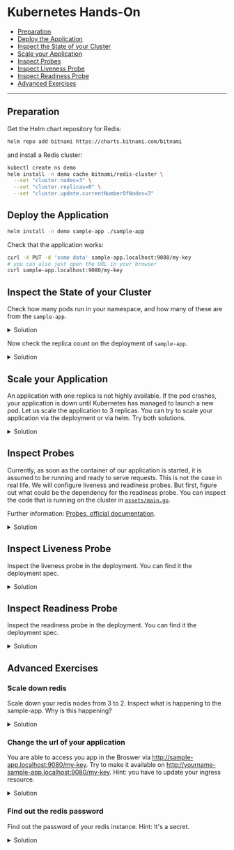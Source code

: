 # Kubernetes Hands-On

* [Preparation](#preparation)
* [Deploy the Application](#deploy-the-application)
* [Inspect the State of your Cluster](#inspect-the-state-of-your-cluster)
* [Scale your Application](#scale-your-application)
* [Inspect Probes](#inspect-probes)
* [Inspect Liveness Probe](#inspect-liveness-probe)
* [Inspect Readiness Probe](#inspect-readiness-probe)
* [Advanced Exercises](#advanced-exercises)

---
## Preparation

Get the Helm chart repository for Redis:

```bash
helm repo add bitnami https://charts.bitnami.com/bitnami
```

and install a Redis cluster:

```bash
kubectl create ns demo
helm install -n demo cache bitnami/redis-cluster \
  --set "cluster.nodes=3" \
  --set "cluster.replicas=0" \
  --set "cluster.update.currentNumberOfNodes=3"
```

## Deploy the Application

```bash
helm install -n demo sample-app ./sample-app
```

Check that the application works:

```bash
curl -X PUT -d 'some data' sample-app.localhost:9080/my-key
# you can also just open the URL in your browser
curl sample-app.localhost:9080/my-key
```

## Inspect the State of your Cluster

Check how many pods run in your namespace, and how many of these are from the `sample-app`.

<details>
  <summary>Solution</summary>

Get the pods in the namespace:

```
$ kubectl get pods -n demo
NAME                          READY   STATUS        RESTARTS   AGE
cache-redis-cluster-1         1/1     Running       2          3d
cache-redis-cluster-0         1/1     Running       2          3d
sample-app-6474fffc85-fbfg8   1/1     Running       1          2d9h
cache-redis-cluster-2         1/1     Running       1          2d9h
sample-app-6474fffc85-p552d   0/1     Terminating   1          2d9h
```

There are 3 pods for Redis, and only one for `sample-app`.

</details>

Now check the replica count on the deployment of `sample-app`.

<details>
  <summary>Solution</summary>

We get the deployment names:

```
$ kubectl get deployments -n demo 
NAME         READY   UP-TO-DATE   AVAILABLE   AGE
sample-app   1/1     1            1           3d
```

Then we can describe the deployment:

```
$ kubectl describe deployment sample-app -n demo
Name:                   sample-app
Namespace:              user-0
CreationTimestamp:      Sun, 26 Sep 2021 13:32:56 +0200
Labels:                 app.kubernetes.io/managed-by=Helm
Annotations:            deployment.kubernetes.io/revision: 1
                        meta.helm.sh/release-name: sample-app
                        meta.helm.sh/release-namespace: user-0
Selector:               app.kubernetes.io/instance=sample-app,app.kubernetes.io/name=sample-app
Replicas:               1 desired | 1 updated | 1 total | 1 available | 0 unavailable
StrategyType:           RollingUpdate
MinReadySeconds:        0
RollingUpdateStrategy:  25% max unavailable, 25% max surge
Pod Template:
  Labels:  app.kubernetes.io/instance=sample-app
           app.kubernetes.io/name=sample-app
  Containers:
   sample-app:
    Image:      f4z3r/sample-app:0.1.0
    Port:       8080/TCP
    Host Port:  0/TCP
    Limits:
      cpu:     200m
      memory:  256Mi
    Requests:
      cpu:     100m
      memory:  128Mi
    Environment:
      REDIS_PW:        <set to the key 'redis-password' in secret 'cache-redis-cluster'>  Optional: false
      REDIS_BASE_URL:  cache-redis-cluster
    Mounts:            <none>
  Volumes:             <none>
Conditions:
  Type           Status  Reason
  ----           ------  ------
  Available      True    MinimumReplicasAvailable
  Progressing    True    NewReplicaSetAvailable
OldReplicaSets:  <none>
NewReplicaSet:   sample-app-5795dc79d8 (1/1 replicas created)
Events:
  Type    Reason             Age   From                   Message
  ----    ------             ----  ----                   -------
  Normal  ScalingReplicaSet  20m   deployment-controller  Scaled up replica set sample-app-5795dc79d8 to 1
```

We can see under `replicas` that we have a single desired replica, and that one is available.

</details>

## Scale your Application

An application with one replica is not highly available. If the pod crashes, your application is down until Kubernetes has managed to launch a new pod. Let us scale the application to 3 replicas.
You can try to scale your application via the deployment or via helm. Try both solutions.

<details>
  <summary>Solution</summary>

A) Using the `scale` command:

```
$ kubectl scale deployment sample-app --replicas=3 -n demo
deployment.apps/sample-app scaled
```

B) Using the `helm` command:

Get a list of helm releases
```
$ helm list -n demo
NAME      	NAMESPACE	REVISION	UPDATED                                 	STATUS  	CHART              	APP VERSION
cache     	demo     	1       	2021-10-17 23:40:23.099179648 +0200 CEST	deployed	redis-cluster-6.3.8	6.2.5      
sample-app	demo     	1       	2021-10-17 23:41:31.473573563 +0200 CEST	deployed	sample-app-0.1.0   	0.1.0 
```
Get the possible values for your chart
```
$ helm get values sample-app --all -n demo

COMPUTED VALUES:
image:
  pullPolicy: IfNotPresent
  repository: f4z3r/sample-app
  tag: 0.1.0
redis_release_name: cache
replicaCount: 1
```
Patch the helm release
```
$ cd sample app
$ helm upgrade sample-app . --reuse-values --set replicaCount=3 -n demo

Release "sample-app" has been upgraded. Happy Helming!
NAME: sample-app
LAST DEPLOYED: Thu Oct 21 00:54:35 2021
NAMESPACE: demo
STATUS: deployed
REVISION: 3
TEST SUITE: None
NOTES:
Your sample application was deployed.
```

Let us check the pods again:

```
$ kubectl get pods -n demo
NAME                          READY   STATUS    RESTARTS   AGE
cache-redis-cluster-1         1/1     Running   2          3d
cache-redis-cluster-0         1/1     Running   2          3d
sample-app-6474fffc85-fbfg8   1/1     Running   1          2d9h
cache-redis-cluster-2         1/1     Running   1          2d10h
sample-app-6474fffc85-2zxvc   1/1     Running   0          49s
sample-app-6474fffc85-swpml   1/1     Running   0          49s
```

We can see we 3 pods of the demo-app running now.

</details>

## Inspect Probes

Currently, as soon as the container of our application is started, it is assumed to be running and ready to serve requests. This is not the case in real life. We will configure liveness and readiness probes. But first, figure out what could be the dependency for the readiness probe. You can inspect
the code that is running on the cluster in [`assets/main.go`][main.go].

[main.go]: assets/main.go

Further information: [Probes, official documentation][probes].

[probes]: https://kubernetes.io/docs/tasks/configure-pod-container/configure-liveness-readiness-startup-probes/

<details>
  <summary>Solution</summary>

The readiness probe determines when the server can accept incoming requests, and process them. In the case of our application, we can see in the code that is uses Redis as a persistence layer. If it cannot contact Redis, it cannot serve requests, and should therefore not be marked as `Ready`. Specifically, we can see this in the readiness probe implementation of the application:

```go
http.HandleFunc("/readiness", func(w http.ResponseWriter, r *http.Request) {
    err := rdb.ForEachShard(ctx, func(ctx context.Context, shard *redis.Client) error {
        return shard.Ping(ctx).Err()
    })

    if err != nil {
       http.Error(w, "not ready yet!", 500) 
    } else {
        fmt.Fprint(w, "ready!\n")
    }
})
```

You can see here that if the application cannot contact each Redis shard (via a ping), it will return an error, marking it as "not ready". This makes sense as not being able to contact a shard implies it might not be able to serve a request.

</details>

## Inspect Liveness Probe

Inspect the liveness probe in the deployment. You can find it the deployment spec.

<details>
  <summary>Solution</summary>


```bash
kubectl get deployment sample-app -n demo
```

Under `spec.template.spec.containers[0]` you can find the following lines:

```yaml
livenessProbe:
  httpGet:
    path: /liveness
    port: 8080
  initialDelaySeconds: 1
  periodSeconds: 3
```
The endpoint for the probe is `/liveness` and the server runs on port `8080`. It will check every 3 seconds with an initialDelay of 1 second.

</details>

## Inspect Readiness Probe

Inspect the readiness probe in the deployment. You can find it the deployment spec.

<details>
  <summary>Solution</summary>

```bash
kubectl get deployment sample-app -n demo
```

Under `spec.template.spec.containers[0]` you can find the following lines:

```yaml
readinessProbe:
  httpGet:
    path: /readiness
    port: 8080
  initialDelaySeconds: 2
  periodSeconds: 3
```

The endpoint for the probe is `/readiness` and the server runs on port `8080`. It will check every 3 seconds with an initialDelay of 1 second.

</details>

## Advanced Exercises

### Scale down redis
Scale down your redis nodes from 3 to 2. Inspect what is happening to the sample-app. Why is this happening?
<details>
  <summary>Solution</summary>

```bash
$ kubectl scale statefulset cache-redis-cluster --replicas=2 -n demo
statefulset.apps/cache-redis-cluster scaled
```

```bash
$ kubectl get pods -n demo
NAME                        READY   STATUS    RESTARTS   AGE
cache-redis-cluster-1       1/1     Running   2          3d1h
cache-redis-cluster-0       1/1     Running   2          3d1h
sample-app-554796cf-wfsc4   0/1     Running   0          8m
sample-app-554796cf-vbrtj   0/1     Running   0          7m57s
sample-app-554796cf-gggqw   0/1     Running   0          7m19s
```

You can see here that if the application cannot contact each Redis shard (via a ping), it will return an error, marking it as “not ready”. This makes sense as not being able to contact a shard implies it might not be able to serve a request.

Let's fix it:
```
$ kubectl scale statefulset cache-redis-cluster --replicas=3 -n demo
statefulset.apps/cache-redis-cluster scaled
```

</details>

### Change the url of your application
You are able to access you app in the Broswer via http://sample-app.localhost:9080/my-key. Try to make it available on http://yourname-sample-app.localhost:9080/my-key. Hint: you have to update your ingress resource.

<details>
  <summary>Solution</summary>

```bash
$ kubectl get ingress -n demo
NAME         CLASS    HOSTS                  ADDRESS                                       PORTS   AGE
sample-app   <none>   sample-app.localhost   172.19.0.3,172.19.0.4,172.19.0.5,172.19.0.6   80      17m
```
Open the ingress in edit mode:
```bash
$ kubectl edit ingress sample-app -n demo
```

```yaml
apiVersion: networking.k8s.io/v1
kind: Ingress
metadata:
  annotations:
    meta.helm.sh/release-name: sample-app
    meta.helm.sh/release-namespace: demo
  creationTimestamp: "2021-10-20T23:12:21Z"
  generation: 3
  labels:
    app.kubernetes.io/instance: sample-app
    app.kubernetes.io/managed-by: Helm
    app.kubernetes.io/name: sample-app
    app.kubernetes.io/version: 0.1.0
    helm.sh/chart: sample-app-0.1.0
  name: sample-app
  namespace: demo
  resourceVersion: "30102"
  uid: bc3c8dff-48ab-4b46-a2ee-35321d4c94e3
spec:
  rules:
  - host: sample-app.localhost
    http:
      paths:
      - backend:
          service:
            name: sample-app
            port:
              number: 80
        path: /
        pathType: Prefix
status:
  loadBalancer:
    ingress:
    - ip: 172.19.0.3
    - ip: 172.19.0.4
    - ip: 172.19.0.5
    - ip: 172.19.0.6
```

Under `spec.rules.host` you will find the advertised host. Change it you your new hostname. Save the changes.

Test if you can reach your application with the new hostname.

</details>

### Find out the redis password
Find out the password of your redis instance. Hint: It's a secret.

<details>
  <summary>Solution</summary>

Get a list of all secrets in your namespace:
```bash
$ kubectl get secrets -n demo
NAME                               TYPE                                  DATA   AGE
default-token-6pg9n                kubernetes.io/service-account-token   3      3d2h
cache-redis-cluster                Opaque                                1      3d2h
sh.helm.release.v1.cache.v1        helm.sh/release.v1                    1      3d2h
sh.helm.release.v1.sample-app.v1   helm.sh/release.v1                    1
```
Open the redis secret:
```bash
 kubectl get secret cache-redis-cluster -oyaml -n demo
```

```yaml
apiVersion: v1
data:
  redis-password: XXXYYYZZZ==
kind: Secret
metadata:
  annotations:
    meta.helm.sh/release-name: cache
    meta.helm.sh/release-namespace: demo
  creationTimestamp: "2021-10-17T21:40:23Z"
  labels:
    app.kubernetes.io/instance: cache
    app.kubernetes.io/managed-by: Helm
    app.kubernetes.io/name: redis-cluster
    helm.sh/chart: redis-cluster-6.3.8
  name: cache-redis-cluster
  namespace: demo
  resourceVersion: "13101"
  uid: 6a1e7b9e-92aa-4c07-9749-b792c63ea800
type: Opaque
```
The password is base64 encoded, decode it:
```bash
$ echo "XXXYYYZZZ=="|base64 -d && printf "\n"
yourPassword
```

</details>

